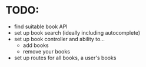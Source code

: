 # TODO:
- find suitable book API
- set up book search (ideally including autocomplete)
- set up book controller and ability to...
  - add books
  - remove your books
- set up routes for all books, a user's books
